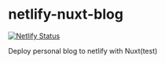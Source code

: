 # netlify-nuxt-blog

[![Netlify Status](https://api.netlify.com/api/v1/badges/dbc8fd1a-76c4-4291-888e-a3310076b671/deploy-status)](https://app.netlify.com/sites/lucid-thompson-6fcd20/deploys)

Deploy personal blog to netlify with Nuxt(test)
